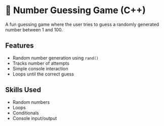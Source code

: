 # 🎲 Number Guessing Game (C++)

A fun guessing game where the user tries to guess a randomly generated number between 1 and 100.

## Features
- Random number generation using `rand()`
- Tracks number of attempts
- Simple console interaction
- Loops until the correct guess

## Skills Used
- Random numbers
- Loops
- Conditionals
- Console input/output

